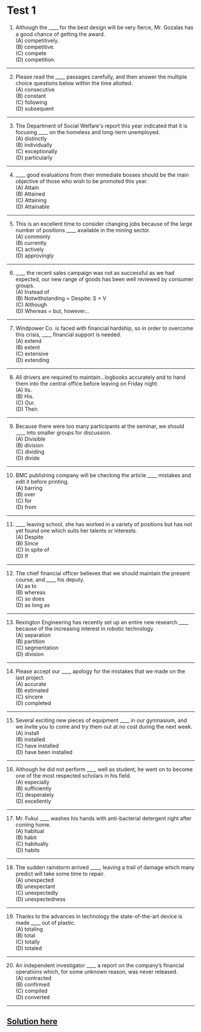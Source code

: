 # Test 1

1. Although the ____ for the best design will be very ﬁerce, Mr. Gozalas has a good chance of getting the award. </br>
(A) competitively. </br>
(B) competitive. </br>
(C) compete </br>
(D) competition. </br>
---
2. Please read the ____ passages carefully, and then answer the multiple choice questions below within the time allotted. </br>
(A) consecutive </br>
(B) constant </br>
(C) following </br>
(D) subsequent </br>
---
3. The Department of Social Welfare's report this year indicated that it is focusing ____ on the homeless and long-term unemployed. </br>
(A) distinctly </br>
(B) individually </br>
(C) exceptionally </br>
(D) particularly </br>
---
4. ____ good evaluations from their immediate bosses should be the main objective of those who wish to be promoted this year. </br>
(A) Attain </br>
(B) Attained </br>
(C) Attaining </br>
(D) Attainable </br>
---
5. This is an excellent time to consider changing jobs because of the large number of positions ____ available in the mining sector. </br>
(A) commonly </br>
(B) currently </br>
(C) actively </br>
(D) approvingly </br>
---
6. ____ the recent sales campaign was not as successful as we had expected, our new range of goods has been well reviewed by consumer groups. </br>
(A) Instead of </br>
(B) Notwithstanding = Despite: S + V</br>
(C) Although </br>
(D) Whereas = but, however...</br>
---
7. Windpower Co. is faced with financial hardship, so in order to overcome this crisis, ____ financial support is needed. </br>
(A) extend </br>
(B) extent </br>
(C) extensive </br>
(D) extending </br>
---
8. All drivers are required to maintain…logbooks accurately and to hand them into the central office before leaving on Friday night. </br>
(A) Its. </br>
(B) His. </br>
(C) Our. </br>
(D) Their. </br>
---
9. Because there were too many participants at the seminar, we should ____ into smaller groups for discussion.</br>
(A) Divisible </br>
(B) division </br>
(C) dividing </br>
(D) divide </br>
---
10. BMC publishing company will be checking the article ____ mistakes and edit it before printing. </br>
(A) barring </br>
(B) over </br>
(C) for </br>
(D) from </br>
---
11. ____ leaving school, she has worked in a variety of positions but has not yet found one which suits her talents or interests. </br>
(A) Despite </br>
(B) Since </br>
(C) In spite of </br>
(D) If </br> 
---
12. The chief financial officer believes that we should maintain the present course, and ____ his deputy. </br>
(A) as to </br>
(B) whereas </br>
(C) so does </br>
(D) as long as </br>
---
13. Rexington Engineering has recently set up an entire new research ____ because of the increasing interest in robotic technology.</br>
(A) separation </br>
(B) partition </br>
(C) segmentation </br>
(D) division </br>
---
14. Please accept our ____ apology for the mistakes that we made on the last project. </br>
(A) accurate </br>
(B) estimated </br>
(C) sincere </br>
(D) completed </br>
---
15. Several exciting new pieces of equipment ____ in our gymnasium, and we invite you to come and try them out at no cost during the next week. </br>
(A) install </br>
(B) installed </br>
(C) have installed </br>
(D) have been installed </br>
---
16. Although he did not  perform ____ well as student, he went on to become one of the most respected scholars in his field. </br>
(A) especially </br>
(B) sufficiently </br>
(C) desperately </br>
(D) excellently </br>
---
17. Mr. Fukui ____ washes his hands with anti-bacterial detergent right after coming home. </br>
(A) habitual </br>
(B) habit </br> 
(C) habitually </br> 
(D) habits </br>
---
18. The sudden rainstorm arrived ____, Ieaving a trail of damage which many predict will take some time to repair. </br>
(A) unexpected </br>
(B) unexpectant </br>
(C) unexpectedly </br>
(D) unexpectedness </br>
---
19. Thanks to the advances in technology the state-of-the-art device is made ____ out of plastic. </br>
(A) totaling </br>
(B) total </br>
(C) totally </br>
(D) totaled </br>
---
20. An independent investigator ____ a report on the company’s financial operations which, for some unknown reason, was never released. </br>
(A) contracted </br>
(B) confirmed </br>
(C) compiled </br>
(D) converted </br>
---
## [Solution here](../answer/test-1.md)